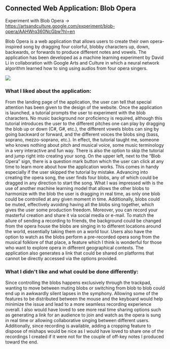 ## Connected Web Application: Blob Opera

Experiment with Blob Opera -> https://artsandculture.google.com/experiment/blob-opera/AAHWrq360NcGbw?hl=en

Blob Opera is a web application that allows users to create their own opera-inspired song by dragging four colorful, blobby characters up, down, backwards, or forwards to produce different notes and vowels. The application has been developed as a machine learning experiment by David Li in collaboration with Google Arts and Culture in which a neural network algorithm learned how to sing using audios from four opera singers.

![](1.png)
### What I liked about the application: 

From the landing page of the application, the user can tell that special attention has been given to the design of the website. Once the application is launched, a tutorial prompts the user to experiment with the blob characters. No music background nor proficiency is required, although this tutorial introduces the user to the different pitches one can play by dragging the blob up or down (C#, G#, etc.), the different vowels blobs can sing by going backward or forward, and the different voices the blobs sing (bass, soprano, mezzo-soprano, etc.). In effect, the tutorial taught me, someone who knows nothing about pitch and musical voice, some music terminology in a very interactive and fun way. There is also the option to skip the tutorial and jump right into creating your song. On the upper left, next to the “Blob Opera” sign, there is a question mark button which the user can click at any time to learn more about how the application works. This comes in handy especially if the user skipped the tutorial by mistake. Advancing into creating the opera song, the user finds four blobs, any of which could be dragged in any direction to start the song. What I was impressed with is the use of another machine learning model that allows the other blobs to harmonize with the blob the user is dragging in real time, as only one blob could be controlled at any given moment in time. Additionally, blobs could be muted, effectively avoiding having all the blobs sing together, which gives the user some production freedom. Moreover, you can record your masterful creation and share it via social media or e-mail. To match the allure of sending a recording to friends, the background could be changed from the opera house the blobs are singing in to different locations around the world, essentially taking them on a world tour. Users also have the option to watch as the blobs perform a pre-recorded opera song from the musical folklore of that place, a feature which I think is wonderful for those who want to explore opera in different geographical contexts. The application also generates a link that could be shared on platforms that cannot be directly accessed via the options provided.

### What I didn't like and what could be done differently: 

Since controlling the blobs happens exclusively through the trackpad, wanting to move between muting blobs or switching from blob to blob could end up in awkwardly silent lapses in the symphony. Allowing some of the features to be distributed between the mouse and the keyboard would help minimize the issue and lead to a more seamless recording experience overall. I also would have loved to see more real time sharing options such as generating a link for an audience to join and watch as the opera is sung in real time or allowing collaborative singing between different users. Additionally, since recording is available, adding a cropping feature to dispose of mishaps would be nice as I would have loved to share one of the recordings I created if it were not for the couple of off-key notes I produced toward the end.
